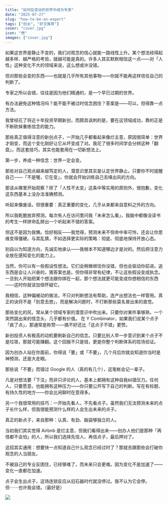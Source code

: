 ```yaml
---
title: "如何在变动的世界中成为专家"
date: "2025-07-27"
slug: "how-to-be-an-expert"
tags: ["创业", "好文推荐"]
cover: "cover.jpg"
icon: "😎"
images: ["cover.jpg"]
---
```

如果这世界是静止不变的，我们对观念的信心就能一路线性上升。某个想法经得起越多样、越严格的考验，就越可能是真的。许多人其实默默相信这一点——对「人性」这种变化不大的领域来说，这么想或许没错。



但对那些会变的东西——也就是几乎所有其他事物——你就不能再这样信任自己的判断了。



专家之所以会错，往往是因为他们精通的，是一个早已过期的世界。



有办法避免这种情况吗？能不能不被过时信念困住？答案是——可以，但得靠一点方法。



我曾经花了将近十年投资早期新创，而颇具讽刺的是，要在这领域成功，靠的正是不断砍掉重练信念的能力。



那些真正值得注意的新创点子，一开始几乎都看起来像烂主意，原因很简单：世界才刚变，而这个变化刚好让它从坏变成了对。我花了很多时间学会分辨这种「翻盘」，而这套技巧，其实也能套用在一切新想法上。



第一步，养成一种信念：世界一定会变。



那些对自己观点越来越笃定的人，潜意识里其实是认定世界静止。只要你不时提醒自己——「不是喔，它在变」，你就会开始训练自己去嗅出风的方向。



那该从哪里开始观察？除了「人性不太变」这条中等实用的原则外，很抱歉，变化这东西基本上没办法准确预测。



听起来像废话，但很重要：真正重要的变化，几乎从来都来自意料之外的方向。



所以我乾脆放弃预测。每次有人在访问里问我「未来怎么看」，我脑中都像没读书的考生一样拼命乱掰出一个听起来不错的答案。



但这不是因为我懒。恰好相反——我觉得，预测未来不但命中率可怜，还会让你思维变得僵硬。与其乱猜，不如选择更实际的策略：彻底、彻底地保持开放心态。



别自以为知道方向，先诚实地承认——我根本不知道哪边才是对的。然后把注意力全放在感知变化的能力上。



当然，你可以有一些假设性想法。它们会稍微绑住你没错，但也会驱动你前进。追东西是会让人兴奋的，猜答案也是。但你得非常有纪律，不让这些假设变成执念。
一旦别人开始把某个想法跟你绑在一起，那个想法就更可能变成你想相信的东西——这时你就该加倍怀疑它。



我相信，这种偏被动的做法，不只对判断想法有帮助，连产出想法也一样管用。真正的诀窍不是「刻意去想」，而是解决问题时，不打断那些莫名冒出来的直觉。



那些变化的风，常从某个领域专家的潜意识中吹出来。只要你对某件事够熟，一个突然跳出来的怪念头，几乎都有价值。
在 Y Combinator，如果我们说某个点子「疯了点」，那通常是称赞——搞不好还比「这点子不错」更赞。



新创投资人有极高的动机要刷新自己的信念。只要比别人早一步意识到某个点子不是垃圾，那就可能赚翻。这个回报不只是钱，更是你整个判断体系的现场验证。



因为创办人站在你面前，你得说「要」或「不要」，几个月后你就会知道你当时是神预测，还是大走眼。



那些说「不要」而错过 Google 的人（真的有几个），这笔帐会记一辈子。



凡是对想法要「下注」而非只评论的人，基本上都拥有这种自我纠错压力。任何人，只要愿意，也能拥有这种压力——你只要公开写下自己的判断。写在有标题、有持久性的地方——你会比闲聊时在意得多。



另一个我很常用的技巧：一开始先看人，不先看点子。虽然我们无法预测未来的点子长什么样，但我很能预测什么样的人会生出未来的点子。



真正的新点子，来自那种：认真、有劲、脑袋够独立的人。



当初我们其实觉得 Airbnb 是烂主意，但我们看得出来——创办人他们是那种「再怪都不会怕」的人，所以我们选择先信人、再信点子，最后押对了。



这招其实通用：想要快一点知道自己什么观念已经过时了？那就去跟那些会打破你观念的人当朋友。



不被自己的专业反困住，已经够难了，而未来只会更难。因为变化不是加速了——变化一直都在加速。



点子会生出点子，这场连锁反应从旧石器时代就没停过。我不认为它会停。
但⋯⋯也许我会错。（最好是）




![](https://prod-files-secure.s3.us-west-2.amazonaws.com/112d0858-5090-4d34-a606-b75eb8d65fd2/46476355-9cf3-4e99-9b7a-3531bc426380/1000202064.png?X-Amz-Algorithm=AWS4-HMAC-SHA256&X-Amz-Content-Sha256=UNSIGNED-PAYLOAD&X-Amz-Credential=ASIAZI2LB466VYD7CB4H%2F20250808%2Fus-west-2%2Fs3%2Faws4_request&X-Amz-Date=20250808T214615Z&X-Amz-Expires=3600&X-Amz-Security-Token=IQoJb3JpZ2luX2VjEHUaCXVzLXdlc3QtMiJIMEYCIQDRDJZu7husnESalTVnJ7Q3ZViKeEwMIlsa%2BxpdtPJtQwIhAJJBJFPe3ukVVU%2F6KJHpKBjl3NZ1lB16s73Q%2FXGXV79xKogECK7%2F%2F%2F%2F%2F%2F%2F%2F%2F%2FwEQABoMNjM3NDIzMTgzODA1Igxn9m9K%2FfTteMOum8wq3AMeJqsiHdVAdR88fMUkvqxJEwsZalxGhY7oYMI%2FpTirv9mzxZSa4aPU1ppyIvwo2%2BiU3V1zIQm7tpkDccVtkTS34Xatn2wcO%2BUJOqwImqyeS%2Blzbos3KcOT9y5C28AuyiNZU6dZYa4Gp2Qadlf00%2BB9Xbup4J6UP%2B55rNWhI8UeGp2RfA1Dsm9IUK8GI2FFCx5mw%2BT4WI51yICBD4xC0UjDxxBydO6e4R1j1IXJTjpIpbYQL2zLLiI5Akj%2BE7e2Pul213rfh2GnbRnF4TuUPI4VpXRyOaVrzjbVJ64K9Vwt89ukHOYRVJ8BCA1Ms4r5fcTErr2%2FdPmpA8MCcQFFOqgDij4mOjMp2G5MM8IvleXjJuSuRdtf6jDxWLH%2B0%2BDMEaDotfhNlfGbOlBQJkfPSAP3f4QbF9KjoIolCqxLJ6H1wNh07OrU5AWP3hCckCKvOGwDjgpUOgzF6QCUuyn40Eag5eVpElb1tLcDMEhgH6WPkpB3MrgMaA7NICD94RsVv9wmVQR8q8T%2FuKzdUmDOFCjS9vhmzDNBYP0%2F%2BXIWZaaf5V%2FmEcWP7lIE%2B0JuZxoQ%2Bf9vI5LRduWeH1qPbQtnd%2BIOXKesgyTvNu0XWqIpjJJzV5rVmd01POc9vtsRDDCnxdnEBjqkAedh4K7QNhcynu5qbBPut3ic6jKrFkns2Cj61Qj8ipXqQ4j1tCpRHUnDZvK7vAEQllVPlAER2mJWBusskTTB2wXdU%2BlS3yqOLq9hmbGvA5%2B%2BaEMXmWkCzutDUim2OA%2BEAnb59sZj2q0EGiEQaeaLnVnFtRs0kFh58OkEOsqLYrSVM8Q7q9lrDFZRrI3hLBFD48%2BkZrqFNHCBCqJwvDDZix93SBqX&X-Amz-Signature=1bda9cd3f0e7c198a98d8d3e97326ecb450a61b3941b6f2c1d6c801ca6d968a9&X-Amz-SignedHeaders=host&x-amz-checksum-mode=ENABLED&x-id=GetObject)

